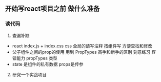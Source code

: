 ## 开始写react项目之前 做什么准备
### 读代码
1. 查漏补缺
  - react   index.js + index.css
    css 全局的请写注释  按组件写 方便查找和修改
  - 父子组件之间的prop的使用    用到 PropTypes
    高手和新手的区别  刻意练习  容错能力
    propTypes 类型
  - state 是组件的私有数据  props是传参

2. 研究一个实战项目